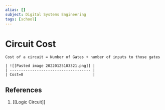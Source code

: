 ```yaml
---
alias: []
subject: Digital Systems Engineering
tags: [school]
---
```

# Circuit Cost

```ad-note
Cost of a circuit = Number of Gates + number of inputs to those gates
```

```ad-example
| ![[Pasted image 20220125103321.png]] |
| ------------------------------------ |
| Cost=8                               | 
```

## References
1. [[Logic Circuit]]